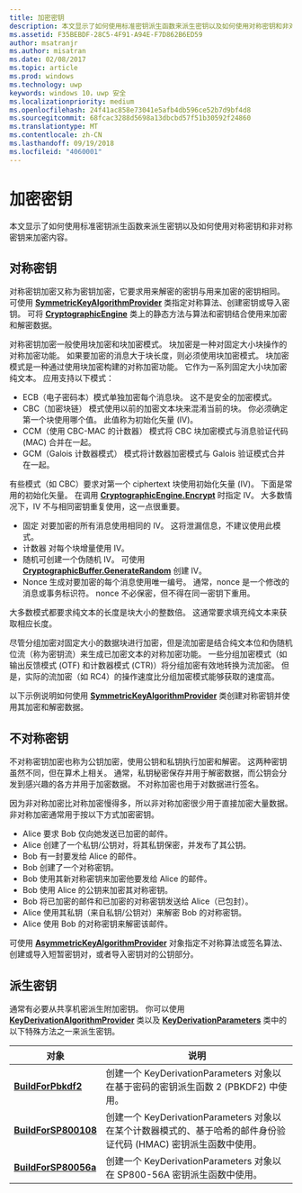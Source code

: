 ```yaml
---
title: 加密密钥
description: 本文显示了如何使用标准密钥派生函数来派生密钥以及如何使用对称密钥和非对称密钥来加密内容。
ms.assetid: F35BEBDF-28C5-4F91-A94E-F7D862B6ED59
author: msatranjr
ms.author: misatran
ms.date: 02/08/2017
ms.topic: article
ms.prod: windows
ms.technology: uwp
keywords: windows 10，uwp 安全
ms.localizationpriority: medium
ms.openlocfilehash: 24f41ac858e73041e5afb4db596ce52b7d9bf4d8
ms.sourcegitcommit: 68fcac3288d5698a13dbcbd57f51b30592f24860
ms.translationtype: MT
ms.contentlocale: zh-CN
ms.lasthandoff: 09/19/2018
ms.locfileid: "4060001"
---
```

# <a name="cryptographic-keys"></a>加密密钥




本文显示了如何使用标准密钥派生函数来派生密钥以及如何使用对称密钥和非对称密钥来加密内容。 

## <a name="symmetric-keys"></a>对称密钥


对称密钥加密又称为密钥加密，它要求用来解密的密钥与用来加密的密钥相同。 可使用 [**SymmetricKeyAlgorithmProvider**](https://msdn.microsoft.com/library/windows/apps/br241537) 类指定对称算法、创建密钥或导入密钥。 可将 [**CryptographicEngine**](https://msdn.microsoft.com/library/windows/apps/br241490) 类上的静态方法与算法和密钥结合使用来加密和解密数据。

对称密钥加密一般使用块加密和块加密模式。 块加密是一种对固定大小块操作的对称加密功能。 如果要加密的消息大于块长度，则必须使用块加密模式。 块加密模式是一种通过使用块加密构建的对称加密功能。 它作为一系列固定大小块加密纯文本。 应用支持以下模式：

-   ECB（电子密码本）模式单独加密每个消息块。 这不是安全的加密模式。
-   CBC（加密块链） 模式使用以前的加密文本块来混淆当前的块。 你必须确定第一个块使用哪个值。 此值称为初始化矢量 (IV)。
-   CCM（使用 CBC-MAC 的计数器） 模式将 CBC 块加密模式与消息验证代码 (MAC) 合并在一起。
-   GCM（Galois 计数器模式） 模式将计数器加密模式与 Galois 验证模式合并在一起。

有些模式（如 CBC）要求对第一个 ciphertext 块使用初始化矢量 (IV)。 下面是常用的初始化矢量。 在调用 [**CryptographicEngine.Encrypt**](https://msdn.microsoft.com/library/windows/apps/br241494) 时指定 IV。 大多数情况下，IV 不与相同密钥重复使用，这一点很重要。

-   固定 对要加密的所有消息使用相同的 IV。 这将泄漏信息，不建议使用此模式。
-   计数器 对每个块增量使用 IV。
-   随机可创建一个伪随机 IV。 可使用 [**CryptographicBuffer.GenerateRandom**](https://msdn.microsoft.com/library/windows/apps/br241392) 创建 IV。
-   Nonce 生成对要加密的每个消息使用唯一编号。 通常，nonce 是一个修改的消息或事务标识符。 nonce 不必保密，但不得在同一密钥下重用。

大多数模式都要求纯文本的长度是块大小的整数倍。 这通常要求填充纯文本来获取相应长度。

尽管分组加密对固定大小的数据块进行加密，但是流加密是结合纯文本位和伪随机位流（称为密钥流）来生成已加密文本的对称加密功能。 一些分组加密模式（如输出反馈模式 (OTF) 和计数器模式 (CTR)）将分组加密有效地转换为流加密。 但是，实际的流加密（如 RC4）的操作速度比分组加密模式能够获取的速度高。

以下示例说明如何使用 [**SymmetricKeyAlgorithmProvider**](https://msdn.microsoft.com/library/windows/apps/br241537) 类创建对称密钥并使用其加密和解密数据。

## <a name="asymmetric-keys"></a>不对称密钥


不对称密钥加密也称为公钥加密，使用公钥和私钥执行加密和解密。 这两种密钥虽然不同，但在算术上相关。 通常，私钥秘密保存并用于解密数据，而公钥会分发到感兴趣的各方并用于加密数据。 不对称加密也用于对数据进行签名。

因为非对称加密比对称加密慢得多，所以非对称加密很少用于直接加密大量数据。 非对称加密通常用于按以下方式加密密钥。

-   Alice 要求 Bob 仅向她发送已加密的邮件。
-   Alice 创建了一个私钥/公钥对，将其私钥保密，并发布了其公钥。
-   Bob 有一封要发给 Alice 的邮件。
-   Bob 创建了一个对称密钥。
-   Bob 使用其新对称密钥来加密他要发给 Alice 的邮件。
-   Bob 使用 Alice 的公钥来加密其对称密钥。
-   Bob 将已加密的邮件和已加密的对称密钥发送给 Alice（已包封）。
-   Alice 使用其私钥（来自私钥/公钥对）来解密 Bob 的对称密钥。
-   Alice 使用 Bob 的对称密钥来解密该邮件。

可使用 [**AsymmetricKeyAlgorithmProvider**](https://msdn.microsoft.com/library/windows/apps/br241478) 对象指定不对称算法或签名算法、创建或导入短暂密钥对，或者导入密钥对的公钥部分。

## <a name="deriving-keys"></a>派生密钥


通常有必要从共享机密派生附加密钥。 你可以使用 [**KeyDerivationAlgorithmProvider**](https://msdn.microsoft.com/library/windows/apps/br241518) 类以及 [**KeyDerivationParameters**](https://msdn.microsoft.com/library/windows/apps/br241524) 类中的以下特殊方法之一来派生密钥。

| 对象                                                                            | 说明                                                                                                                                |
|-----------------------------------------------------------------------------------|--------------------------------------------------------------------------------------------------------------------------------------------|
| [**BuildForPbkdf2**](https://msdn.microsoft.com/library/windows/apps/br241525)    | 创建一个 KeyDerivationParameters 对象以在基于密码的密钥派生函数 2 (PBKDF2) 中使用。                                 |
| [**BuildForSP800108**](https://msdn.microsoft.com/library/windows/apps/br241526)  | 创建一个 KeyDerivationParameters 对象以在某个计数器模式的、基于哈希的邮件身份验证代码 (HMAC) 密钥派生函数中使用。 |
| [**BuildForSP80056a**](https://msdn.microsoft.com/library/windows/apps/br241527)  | 创建一个 KeyDerivationParameters 对象以在 SP800-56A 密钥派生函数中使用。                                                 |

 
